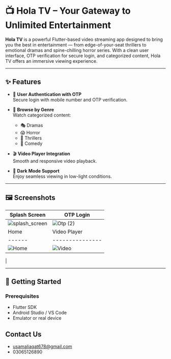 # 📺 Hola TV – Your Gateway to Unlimited Entertainment

**Hola TV** is a powerful Flutter-based video streaming app designed to bring you the best in entertainment — from edge-of-your-seat thrillers to emotional dramas and spine-chilling horror series. With a clean user interface, OTP verification for secure login, and categorized content, Hola TV offers an immersive viewing experience.

---

## ✨ Features

- 📱 **User Authentication with OTP**  
  Secure login with mobile number and OTP verification.

- 📂 **Browse by Genre**  
  Watch categorized content:  
  - 🎭 Dramas  
  - 😱 Horror  
  - 🔪 Thrillers  
  - 🤣 Comedy 

- 🎬 **Video Player Integration**  
  Smooth and responsive video playback.
- 🌙 **Dark Mode Support**  
  Enjoy seamless viewing in low-light conditions.

---

## 🖼️ Screenshots

| Splash Screen | OTP Login | 
|---------------|-----------|
|![splash_screen](https://github.com/user-attachments/assets/ade7e716-850a-4865-84a1-a0f5552fc637) |![Otp (2)](https://github.com/user-attachments/assets/0991c948-e45c-48ef-9591-b80fdfaef84a) |
| Home | Video Player |
|------|---------------|
|![Home](https://github.com/user-attachments/assets/7902d396-3fe6-4f3a-96cd-399eae36508e) |![Video](https://github.com/user-attachments/assets/2e20b762-2d3b-48a3-899d-0c90c055f75e)
|

---

## 🚀 Getting Started

### Prerequisites
- Flutter SDK
- Android Studio / VS Code
- Emulator or real device

## Contact Us 
- usamaliaqat678@gmail.com
- 03065126890


